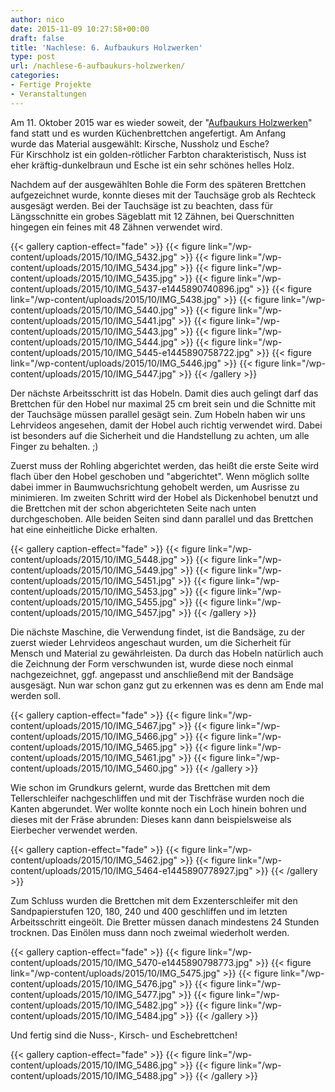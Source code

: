 ```yaml
---
author: nico
date: 2015-11-09 10:27:58+00:00
draft: false
title: 'Nachlese: 6. Aufbaukurs Holzwerken'
type: post
url: /nachlese-6-aufbaukurs-holzwerken/
categories:
- Fertige Projekte
- Veranstaltungen
---
```


Am 11. Oktober 2015 war es wieder soweit, der "[Aufbaukurs Holzwerken](/aufbaukurs-holzwerken/)" fand statt und es wurden Küchenbrettchen angefertigt. Am Anfang wurde das Material ausgewählt: Kirsche, Nussholz und Esche? Für Kirschholz ist ein golden-rötlicher Farbton charakteristisch, Nuss ist eher kräftig-dunkelbraun und Esche ist ein sehr schönes helles Holz. <!-- more -->

Nachdem auf der ausgewählten Bohle die Form des späteren Brettchen aufgezeichnet wurde, konnte dieses mit der Tauchsäge grob als Rechteck ausgesägt werden. Bei der Tauchsäge ist zu beachten, dass für Längsschnitte ein grobes Sägeblatt mit 12 Zähnen, bei Querschnitten hingegen ein feines mit 48 Zähnen verwendet wird.


{{< gallery caption-effect="fade" >}}
  {{< figure link="/wp-content/uploads/2015/10/IMG_5432.jpg" >}}
{{< figure link="/wp-content/uploads/2015/10/IMG_5434.jpg" >}}
{{< figure link="/wp-content/uploads/2015/10/IMG_5435.jpg" >}}
{{< figure link="/wp-content/uploads/2015/10/IMG_5437-e1445890740896.jpg" >}}
{{< figure link="/wp-content/uploads/2015/10/IMG_5438.jpg" >}}
{{< figure link="/wp-content/uploads/2015/10/IMG_5440.jpg" >}}
{{< figure link="/wp-content/uploads/2015/10/IMG_5441.jpg" >}}
{{< figure link="/wp-content/uploads/2015/10/IMG_5443.jpg" >}}
{{< figure link="/wp-content/uploads/2015/10/IMG_5444.jpg" >}}
{{< figure link="/wp-content/uploads/2015/10/IMG_5445-e1445890758722.jpg" >}}
{{< figure link="/wp-content/uploads/2015/10/IMG_5446.jpg" >}}
{{< figure link="/wp-content/uploads/2015/10/IMG_5447.jpg" >}}
{{< /gallery >}}

Der nächste Arbeitsschritt ist das Hobeln. Damit dies auch gelingt darf das Brettchen für den Hobel nur maximal 25 cm breit sein und die Schnitte mit der Tauchsäge müssen parallel gesägt sein. Zum Hobeln haben wir uns Lehrvideos angesehen, damit der Hobel auch richtig verwendet wird. Dabei ist besonders auf die Sicherheit und die Handstellung zu achten, um alle Finger zu behalten. ;)

Zuerst muss der Rohling abgerichtet werden, das heißt die erste Seite wird flach über den Hobel geschoben und "abgerichtet". Wenn möglich sollte dabei immer in Baumwuchsrichtung gehobelt werden, um Ausrisse zu minimieren. Im zweiten Schritt wird der Hobel als Dickenhobel benutzt und die Brettchen mit der schon abgerichteten Seite nach unten durchgeschoben. Alle beiden Seiten sind dann parallel und das Brettchen hat eine einheitliche Dicke erhalten.


{{< gallery caption-effect="fade" >}}
  {{< figure link="/wp-content/uploads/2015/10/IMG_5448.jpg" >}}
{{< figure link="/wp-content/uploads/2015/10/IMG_5449.jpg" >}}
{{< figure link="/wp-content/uploads/2015/10/IMG_5451.jpg" >}}
{{< figure link="/wp-content/uploads/2015/10/IMG_5453.jpg" >}}
{{< figure link="/wp-content/uploads/2015/10/IMG_5455.jpg" >}}
{{< figure link="/wp-content/uploads/2015/10/IMG_5457.jpg" >}}
{{< /gallery >}}

Die nächste Maschine, die Verwendung findet, ist die Bandsäge, zu der zuerst wieder Lehrvideos angeschaut wurden, um die Sicherheit für Mensch und Material zu gewährleisten. Da durch das Hobeln natürlich auch die Zeichnung der Form verschwunden ist, wurde diese noch einmal nachgezeichnet, ggf. angepasst und anschließend mit der Bandsäge ausgesägt. Nun war schon ganz gut zu erkennen was es denn am Ende mal werden soll.


{{< gallery caption-effect="fade" >}}
  {{< figure link="/wp-content/uploads/2015/10/IMG_5467.jpg" >}}
{{< figure link="/wp-content/uploads/2015/10/IMG_5466.jpg" >}}
{{< figure link="/wp-content/uploads/2015/10/IMG_5465.jpg" >}}
{{< figure link="/wp-content/uploads/2015/10/IMG_5461.jpg" >}}
{{< figure link="/wp-content/uploads/2015/10/IMG_5460.jpg" >}}
{{< /gallery >}}

Wie schon im Grundkurs gelernt, wurde das Brettchen mit dem Tellerschleifer nachgeschliffen und mit der Tischfräse wurden noch die Kanten abgerundet. Wer wollte konnte noch ein Loch hinein bohren und dieses mit der Fräse abrunden: Dieses kann dann beispielsweise als Eierbecher verwendet werden.


{{< gallery caption-effect="fade" >}}
  {{< figure link="/wp-content/uploads/2015/10/IMG_5462.jpg" >}}
{{< figure link="/wp-content/uploads/2015/10/IMG_5464-e1445890778927.jpg" >}}
{{< /gallery >}}

Zum Schluss wurden die Brettchen mit dem Exzenterschleifer mit den Sandpapierstufen 120, 180, 240 und 400 geschliffen und im letzten Arbeitsschritt eingeölt. Die Bretter müssen danach mindestens 24 Stunden trocknen. Das Einölen muss dann noch zweimal wiederholt werden.


{{< gallery caption-effect="fade" >}}
  {{< figure link="/wp-content/uploads/2015/10/IMG_5470-e1445890798773.jpg" >}}
{{< figure link="/wp-content/uploads/2015/10/IMG_5475.jpg" >}}
{{< figure link="/wp-content/uploads/2015/10/IMG_5476.jpg" >}}
{{< figure link="/wp-content/uploads/2015/10/IMG_5477.jpg" >}}
{{< figure link="/wp-content/uploads/2015/10/IMG_5482.jpg" >}}
{{< figure link="/wp-content/uploads/2015/10/IMG_5484.jpg" >}}
{{< /gallery >}}

Und fertig sind die Nuss-, Kirsch- und Eschebrettchen!


{{< gallery caption-effect="fade" >}}
  {{< figure link="/wp-content/uploads/2015/10/IMG_5486.jpg" >}}
{{< figure link="/wp-content/uploads/2015/10/IMG_5488.jpg" >}}
{{< /gallery >}}
